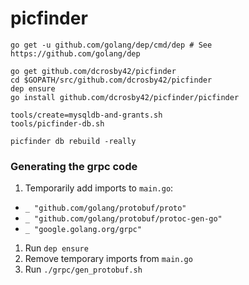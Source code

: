 # picfinder

```
go get -u github.com/golang/dep/cmd/dep # See https://github.com/golang/dep

go get github.com/dcrosby42/picfinder
cd $GOPATH/src/github.com/dcrosby42/picfinder
dep ensure
go install github.com/dcrosby42/picfinder/picfinder
```

```
tools/create=mysqldb-and-grants.sh
tools/picfinder-db.sh
```

```
picfinder db rebuild -really
```


### Generating the grpc code

1. Temporarily add imports to `main.go`:
  - `_ "github.com/golang/protobuf/proto"`
  - `_ "github.com/golang/protobuf/protoc-gen-go"`
  - `_ "google.golang.org/grpc"`
1. Run `dep ensure`
1. Remove temporary imports from `main.go`
1. Run `./grpc/gen_protobuf.sh`
